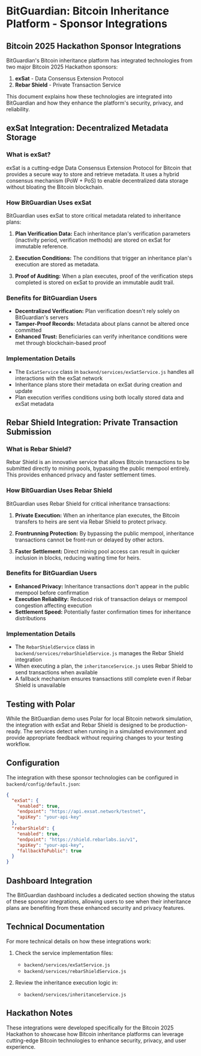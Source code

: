 # BitGuardian: Bitcoin Inheritance Platform - Sponsor Integrations

## Bitcoin 2025 Hackathon Sponsor Integrations

BitGuardian's Bitcoin inheritance platform has integrated technologies from two major Bitcoin 2025 Hackathon sponsors:

1. **exSat** - Data Consensus Extension Protocol
2. **Rebar Shield** - Private Transaction Service

This document explains how these technologies are integrated into BitGuardian and how they enhance the platform's security, privacy, and reliability.

## exSat Integration: Decentralized Metadata Storage

### What is exSat?

exSat is a cutting-edge Data Consensus Extension Protocol for Bitcoin that provides a secure way to store and retrieve metadata. It uses a hybrid consensus mechanism (PoW + PoS) to enable decentralized data storage without bloating the Bitcoin blockchain.

### How BitGuardian Uses exSat

BitGuardian uses exSat to store critical metadata related to inheritance plans:

1. **Plan Verification Data:** Each inheritance plan's verification parameters (inactivity period, verification methods) are stored on exSat for immutable reference.

2. **Execution Conditions:** The conditions that trigger an inheritance plan's execution are stored as metadata.

3. **Proof of Auditing:** When a plan executes, proof of the verification steps completed is stored on exSat to provide an immutable audit trail.

### Benefits for BitGuardian Users

- **Decentralized Verification:** Plan verification doesn't rely solely on BitGuardian's servers
- **Tamper-Proof Records:** Metadata about plans cannot be altered once committed
- **Enhanced Trust:** Beneficiaries can verify inheritance conditions were met through blockchain-based proof

### Implementation Details

- The `ExSatService` class in `backend/services/exSatService.js` handles all interactions with the exSat network
- Inheritance plans store their metadata on exSat during creation and update
- Plan execution verifies conditions using both locally stored data and exSat metadata

## Rebar Shield Integration: Private Transaction Submission

### What is Rebar Shield?

Rebar Shield is an innovative service that allows Bitcoin transactions to be submitted directly to mining pools, bypassing the public mempool entirely. This provides enhanced privacy and faster settlement times.

### How BitGuardian Uses Rebar Shield

BitGuardian uses Rebar Shield for critical inheritance transactions:

1. **Private Execution:** When an inheritance plan executes, the Bitcoin transfers to heirs are sent via Rebar Shield to protect privacy.

2. **Frontrunning Protection:** By bypassing the public mempool, inheritance transactions cannot be front-run or delayed by other actors.

3. **Faster Settlement:** Direct mining pool access can result in quicker inclusion in blocks, reducing waiting time for heirs.

### Benefits for BitGuardian Users

- **Enhanced Privacy:** Inheritance transactions don't appear in the public mempool before confirmation
- **Execution Reliability:** Reduced risk of transaction delays or mempool congestion affecting execution
- **Settlement Speed:** Potentially faster confirmation times for inheritance distributions

### Implementation Details

- The `RebarShieldService` class in `backend/services/rebarShieldService.js` manages the Rebar Shield integration
- When executing a plan, the `inheritanceService.js` uses Rebar Shield to send transactions when available
- A fallback mechanism ensures transactions still complete even if Rebar Shield is unavailable

## Testing with Polar

While the BitGuardian demo uses Polar for local Bitcoin network simulation, the integration with exSat and Rebar Shield is designed to be production-ready. The services detect when running in a simulated environment and provide appropriate feedback without requiring changes to your testing workflow.

## Configuration

The integration with these sponsor technologies can be configured in `backend/config/default.json`:

```json
{
  "exSat": {
    "enabled": true,
    "endpoint": "https://api.exsat.network/testnet",
    "apiKey": "your-api-key"
  },
  "rebarShield": {
    "enabled": true,
    "endpoint": "https://shield.rebarlabs.io/v1",
    "apiKey": "your-api-key",
    "fallbackToPublic": true
  }
}
```

## Dashboard Integration

The BitGuardian dashboard includes a dedicated section showing the status of these sponsor integrations, allowing users to see when their inheritance plans are benefiting from these enhanced security and privacy features.

## Technical Documentation

For more technical details on how these integrations work:

1. Check the service implementation files:
   - `backend/services/exSatService.js`
   - `backend/services/rebarShieldService.js`

2. Review the inheritance execution logic in:
   - `backend/services/inheritanceService.js`

## Hackathon Notes

These integrations were developed specifically for the Bitcoin 2025 Hackathon to showcase how Bitcoin inheritance platforms can leverage cutting-edge Bitcoin technologies to enhance security, privacy, and user experience. 